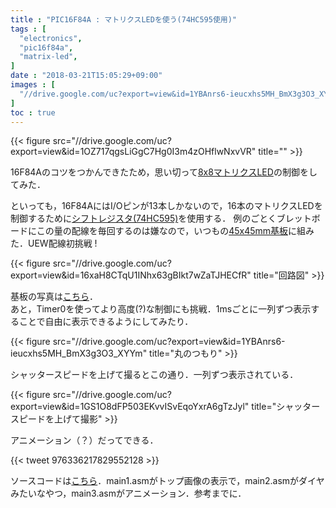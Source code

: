 ```yaml
---
title : "PIC16F84A : マトリクスLEDを使う(74HC595使用)"
tags : [
  "electronics",
  "pic16f84a",
  "matrix-led",
]
date : "2018-03-21T15:05:29+09:00"
images : [
  "//drive.google.com/uc?export=view&id=1YBAnrs6-ieucxhs5MH_BmX3g3O3_XYYm",
]
toc : true
---
```


{{< figure src="//drive.google.com/uc?export=view&id=1OZ717qgsLiGgC7Hg0I3m4zOHflwNxvVR" title="" >}}

16F84Aのコツをつかんできたため，思い切って[8x8マトリクスLED](http://www.akiba-led.jp/product/1068)の制御をしてみた．
<!--more-->
といっても，16F84AにはI/Oピンが13本しかないので，16本のマトリクスLEDを制御するために[シフトレジスタ(74HC595)](http://akizukidenshi.com/catalog/g/gI-08605/)を使用する．
例のごとくブレットボードにこの量の配線を毎回するのは嫌なので，いつもの[45x45mm基板](http://akizukidenshi.com/catalog/g/gP-11735/)に組みた．UEW配線初挑戦 ! 

{{< figure src="//drive.google.com/uc?export=view&id=16xaH8CTqU1INhx63gBIkt7wZaTJHECfR" title="回路図" >}}

基板の写真は[こちら](https://lh3.googleusercontent.com/-PZ5c4euMezw/WrI11CaCcZI/AAAAAAAAJCw/Dba29eeOBdYw3Wnz4I8xtu5J_V4SQRw-wCE0YBhgL/s1024/DSCF0286-COLLAGE.jpg)．  
あと，Timer0を使ってより高度(?)な制御にも挑戦．1msごとに一列ずつ表示することで自由に表示できるようにしてみたり．

{{< figure src="//drive.google.com/uc?export=view&id=1YBAnrs6-ieucxhs5MH_BmX3g3O3_XYYm" title="丸のつもり" >}}

シャッタースピードを上げて撮るとこの通り．一列ずつ表示されている．

{{< figure src="//drive.google.com/uc?export=view&id=1GS1O8dFP503EKvvISvEqoYxrA6gTzJyl" title="シャッタースピードを上げて撮影" >}}

アニメーション（？）だってできる．

{{< tweet 976336217829552128 >}}

ソースコードは[こちら](https://gist.github.com/ha2zakura/fda8e0cb926c7603b90fe39fcf1147e4)．main1.asmがトップ画像の表示で，main2.asmがダイヤみたいなやつ，main3.asmがアニメーション．参考までに．  
